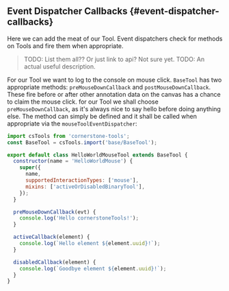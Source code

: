 ## Event Dispatcher Callbacks {#event-dispatcher-callbacks}

Here we can add the meat of our Tool. Event dispatchers check for methods on Tools and fire them when appropriate.

> TODO: List them all?? Or just link to api? Not sure yet.
> TODO: An actual useful description.

For our Tool we want to log to the console on mouse click. `BaseTool` has two appropriate methods: `preMouseDownCallback` and `postMouseDownCallback`. These fire before or after other annotation data on the canvas has a chance to claim the mouse click. for our Tool we shall choose `preMouseDownCallback`, as it's always nice to say hello before doing anything else. The method can simply be defined and it shall be called when appropriate via the `mouseToolEventDispatcher`:

```js
import csTools from 'cornerstone-tools';
const BaseTool = csTools.import('base/BaseTool');

export default class HelloWorldMouseTool extends BaseTool {
  constructor(name = 'HelloWorldMouse') {
    super({
      name,
      supportedInteractionTypes: ['mouse'],
      mixins: ['activeOrDisabledBinaryTool'],
    });
  }

  preMouseDownCallback(evt) {
    console.log('Hello cornerstoneTools!');
  }

  activeCallback(element) {
    console.log(`Hello element ${element.uuid}!`);
  }

  disabledCallback(element) {
    console.log(`Goodbye element ${element.uuid}!`);
  }
}
```
